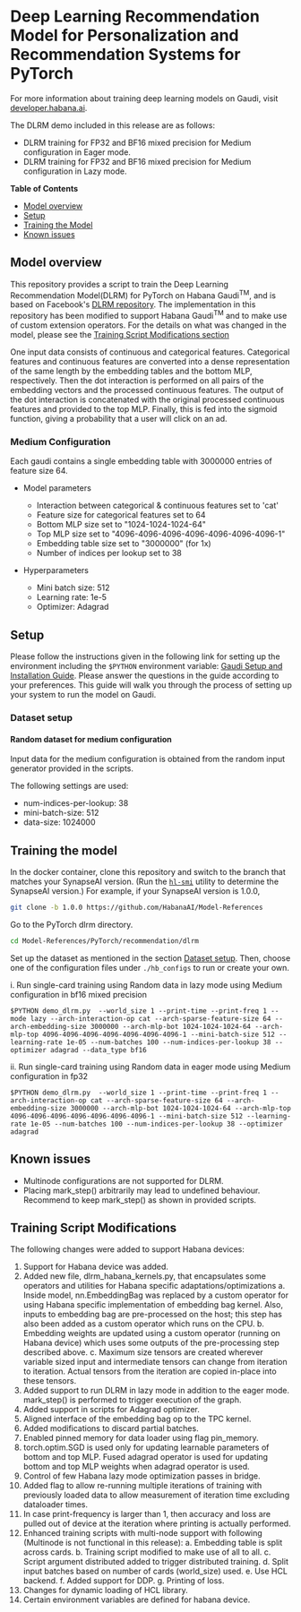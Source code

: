 # Deep Learning Recommendation Model for Personalization and Recommendation Systems for PyTorch

For more information about training deep learning models on Gaudi, visit [developer.habana.ai](https://developer.habana.ai/resources/).

The DLRM demo included in this release are as follows:
- DLRM training for FP32 and BF16 mixed precision for Medium configuration in Eager mode.
- DLRM training for FP32 and BF16 mixed precision for Medium configuration in Lazy mode.

**Table of Contents**
* [Model overview](#model-overview)
* [Setup](#setup)
* [Training the Model](#training-the-model)
* [Known issues](#known-issues)

## Model overview
This repository provides a script to train the Deep Learning Recommendation Model(DLRM) for PyTorch on Habana Gaudi<sup>TM</sup>, and is based on Facebook's [DLRM repository](https://github.com/facebookresearch/dlrm). The implementation in this repository has been modified to support Habana Gaudi<sup>TM</sup> and to make use of custom extension operators. For the details on what was changed in the model, please see the [Training Script Modifications section](#training-script-modifications)

One input data consists of continuous and categorical features. Categorical features and continuous features are converted into a dense representation of the same length by the embedding tables and the bottom MLP, respectively. Then the dot interaction is performed on all pairs of the embedding vectors and the processed continuous features. The output of the dot interaction is concatenated with the original processed continuous features and provided to the top MLP. Finally, this is fed into the sigmoid function, giving a probability that a user will click on an ad.

### Medium Configuration
Each gaudi contains a single embedding table with 3000000 entries of feature size 64.
- Model parameters
    - Interaction between categorical & continuous features set to 'cat'
    - Feature size for categorical features set to 64
    - Bottom MLP size set to "1024-1024-1024-64"
    - Top MLP size set to "4096-4096-4096-4096-4096-4096-4096-1"
    - Embedding table size set to "3000000" (for 1x)
    - Number of indices per lookup set to 38

- Hyperparameters
    - Mini batch size: 512
    - Learning rate: 1e-5
    - Optimizer: Adagrad

## Setup
Please follow the instructions given in the following link for setting up the
environment including the `$PYTHON` environment variable: [Gaudi Setup and
Installation Guide](https://github.com/HabanaAI/Setup_and_Install). Please
answer the questions in the guide according to your preferences. This guide will
walk you through the process of setting up your system to run the model on
Gaudi.

### Dataset setup

#### Random dataset for medium configuration
Input data for the medium configuration is obtained from the random input generator provided in the scripts.

The following settings are used:
- num-indices-per-lookup: 38
- mini-batch-size: 512
- data-size: 1024000

## Training the model

In the docker container, clone this repository and switch to the branch that
matches your SynapseAI version. (Run the
[`hl-smi`](https://docs.habana.ai/en/latest/System_Management_Tools_Guide/System_Management_Tools.html#hl-smi-utility-options)
utility to determine the SynapseAI version.) For example, if your SynapseAI
version is 1.0.0,

```bash
git clone -b 1.0.0 https://github.com/HabanaAI/Model-References
```
Go to the PyTorch dlrm directory.
```bash
cd Model-References/PyTorch/recommendation/dlrm
```
Set up the dataset as mentioned in the section [Dataset setup](#dataset-setup). Then, choose one of the configuration files under `./hb_configs` to run or create your own.

i. Run single-card training using Random data in lazy mode using Medium configuration in bf16 mixed precision
```
$PYTHON demo_dlrm.py  --world_size 1 --print-time --print-freq 1 --mode lazy --arch-interaction-op cat --arch-sparse-feature-size 64 --arch-embedding-size 3000000 --arch-mlp-bot 1024-1024-1024-64 --arch-mlp-top 4096-4096-4096-4096-4096-4096-4096-1 --mini-batch-size 512 --learning-rate 1e-05 --num-batches 100 --num-indices-per-lookup 38 --optimizer adagrad --data_type bf16
```
ii. Run single-card training using Random data in eager mode using Medium configuration in fp32
```
$PYTHON demo_dlrm.py  --world_size 1 --print-time --print-freq 1 --arch-interaction-op cat --arch-sparse-feature-size 64 --arch-embedding-size 3000000 --arch-mlp-bot 1024-1024-1024-64 --arch-mlp-top 4096-4096-4096-4096-4096-4096-4096-1 --mini-batch-size 512 --learning-rate 1e-05 --num-batches 100 --num-indices-per-lookup 38 --optimizer adagrad
```

## Known issues
- Multinode configurations are not supported for DLRM.
- Placing mark_step() arbitrarily may lead to undefined behaviour. Recommend to keep mark_step() as shown in provided scripts.

## Training Script Modifications
The following changes were added to support Habana devices:

1. Support for Habana device was added.
2. Added new file, dlrm_habana_kernels.py, that encapsulates some operators
   and utilities for Habana specific adaptations/optimizations
    a. Inside model, nn.EmbeddingBag was replaced by a custom operator for
    using Habana specific implementation of embedding bag kernel. Also,
    inputs to embedding bag are pre-processed on the host; this step has
    also been added as a custom operator which runs on the CPU.
    b. Embedding weights are updated using a custom
    operator (running on Habana device) which uses some outputs of the
    pre-processing step described above.
    c. Maximum size tensors are created wherever variable sized input and
    intermediate tensors can change from iteration to iteration. Actual
    tensors from the iteration are copied in-place into these tensors.
3. Added support to run DLRM in lazy mode in addition to the eager mode.
   mark_step() is performed to trigger execution of the graph.
4. Added support in scripts for Adagrad optimizer.
5. Aligned interface of the embedding bag op to the TPC kernel.
6. Added modifications to discard partial batches.
7. Enabled pinned memory for data loader using flag pin_memory.
8. torch.optim.SGD is used only for updating learnable parameters of
    bottom and top MLP. Fused adagrad operator is used for updating bottom and top MLP weights when adagrad operator is used.
9. Control of few Habana lazy mode optimization passes in bridge.
10. Added flag to allow re-running multiple iterations of training with previously
    loaded data to allow measurement of iteration time excluding dataloader times.
11. In case print-frequency is larger than 1, then accuracy and loss are pulled out
    of device at the iteration where printing is actually performed.
12. Enhanced training scripts with multi-node support with following (Multinode is not functional in this release):
    a. Embedding table is split across cards.
    b. Training script modified to make use of all to all.
    c. Script argument distributed added to trigger distributed training.
    d. Split input batches based on number of cards (world_size) used.
    e. Use HCL backend.
    f. Added support for DDP.
    g. Printing of loss.
13. Changes for dynamic loading of HCL library.
14. Certain environment variables are defined for habana device.
